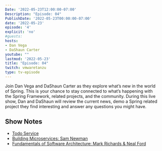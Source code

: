 ```yaml
---
Date: '2022-05-23T12:00:00-07:00'
Description: "Episode: 04"
PublishDate: '2022-05-23T00:00:00-07:00'
date: '2022-05-23'
episode: '4'
explicit: 'no'
#guests:
hosts:
- Dan Vega
- DaShaun Carter
youtube: ""
lastmod: '2022-05-23'
title: "Episode: 04"
twitch: vmwaretanzu
type: tv-episode
---
```


Join Dan Vega and DaShaun Carter as they explore what’s new in the world of Spring. This is your chance to stay connected to what’s happening with the Spring Framework, related projects, and the community. During this live show, Dan and DaShaun will review the current news, demo a Spring related project they find interesting and answer any questions you might have.

## Show Notes

- [Todo Service](https://github.com/danvega/todo-service)
- [Building Microservices: Sam Newman](https://www.amazon.com/Building-Microservices-Designing-Fine-Grained-Systems/dp/B09RTQY7SX)
- [Fundamentals of Software Architecture: Mark Richards & Neal Ford](https://www.amazon.com/Fundamentals-Software-Architecture-Engineering-Approach/dp/B08X8H15BW)
